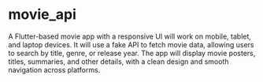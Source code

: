 # movie_api
A Flutter-based movie app with a responsive UI will work on mobile, tablet, and laptop devices. It will use a fake API to fetch movie data, allowing users to search by title, genre, or release year. The app will display movie posters, titles, summaries, and other details, with a clean design and smooth navigation across platforms.
